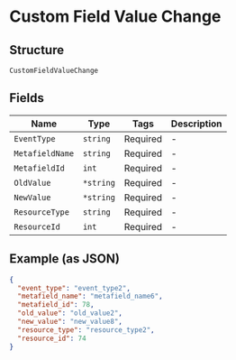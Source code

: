 
# Custom Field Value Change

## Structure

`CustomFieldValueChange`

## Fields

| Name | Type | Tags | Description |
|  --- | --- | --- | --- |
| `EventType` | `string` | Required | - |
| `MetafieldName` | `string` | Required | - |
| `MetafieldId` | `int` | Required | - |
| `OldValue` | `*string` | Required | - |
| `NewValue` | `*string` | Required | - |
| `ResourceType` | `string` | Required | - |
| `ResourceId` | `int` | Required | - |

## Example (as JSON)

```json
{
  "event_type": "event_type2",
  "metafield_name": "metafield_name6",
  "metafield_id": 78,
  "old_value": "old_value2",
  "new_value": "new_value8",
  "resource_type": "resource_type2",
  "resource_id": 74
}
```

